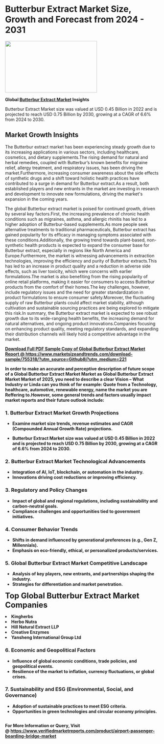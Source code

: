 <H1>Butterbur Extract Market Size, Growth and Forecast from 2024 - 2031</H1><img class="aligncenter size-medium wp-image-584254" src="https://thirdeyenews.in/wp-content/uploads/2024/09/Global-Market-Research-300x168.jpeg" alt="" width="300" height="168" /><p><strong>Global&nbsp;<a href="https://www.marketsizeandtrends.com/download-sample/755318/?utm_source=Github8j?utm_medium=221">Butterbur Extract Market</a> Insights</strong></p><p>Butterbur Extract Market size was valued at USD 0.45 Billion in 2022 and is projected to reach USD 0.75 Billion by 2030, growing at a CAGR of 6.6% from 2024 to 2030.</p><p><h2>Market Growth Insights</h2> <p>The Butterbur extract market has been experiencing steady growth due to its increasing applications in various sectors, including healthcare, cosmetics, and dietary supplements.The rising demand for natural and herbal remedies, coupled with Butterbur’s known benefits for migraine relief, allergy treatment, and respiratory issues, has been driving the market.Furthermore, increasing consumer awareness about the side effects of synthetic drugs and a shift toward holistic health practices have contributed to a surge in demand for Butterbur extract.As a result, both established players and new entrants in the market are investing in research and development to innovate new formulations, driving the market's expansion in the coming years.</p> <p><strong><a href="#"></a></strong></p> <p>The global Butterbur extract market is poised for continued growth, driven by several key factors.First, the increasing prevalence of chronic health conditions such as migraines, asthma, and allergic rhinitis has led to a higher adoption of Butterbur-based supplements.As more people seek alternative treatments to traditional pharmaceuticals, Butterbur extract has gained popularity for its efficacy in managing symptoms associated with these conditions.Additionally, the growing trend towards plant-based, non-synthetic health products is expected to expand the consumer base for Butterbur extract, especially in regions like North America and Europe.Furthermore, the market is witnessing advancements in extraction technologies, improving the efficiency and purity of Butterbur extracts.This has led to an increase in product quality and a reduction in adverse side effects, such as liver toxicity, which were concerns with earlier formulations.The market is also benefiting from the rising popularity of online retail platforms, making it easier for consumers to access Butterbur products from the comfort of their homes.The key challenges, however, include regulatory issues and the need for greater standardization in product formulations to ensure consumer safety.Moreover, the fluctuating supply of raw Butterbur plants could affect market stability, although cultivation and sustainable sourcing practices are being explored to mitigate this risk.In summary, the Butterbur extract market is expected to see robust growth due to its wide-ranging health benefits, the increasing demand for natural alternatives, and ongoing product innovations.Companies focusing on enhancing product quality, meeting regulatory standards, and expanding their distribution channels will likely hold a competitive advantage in the market.</p> <p><strong><a href="#"></p><p><span class=""><strong>Download Full PDF Sample Copy of Global Butterbur Extract Market Report</strong> @ <a href="https://www.marketsizeandtrends.com/download-sample/755318/?utm_source=Github8j?utm_medium=221" target="_blank">https://www.marketsizeandtrends.com/download-sample/755318/?utm_source=Github8j?utm_medium=221</a></span></p><p>In order to make an accurate and perceptive description of future scope of a Global&nbsp;Butterbur Extract Market Market as Global&nbsp;Butterbur Extract Market Market of 2025, you need to describe a clear Vision &ndash; What Industry or Linda can you think of for example: Quote from a Technology, healthcare, automotive, renewable energy, name the market you are Reffering to.However, some general trends and factors usually impact market reports and their future outlook include:</p><h3>1.&nbsp;<strong>Butterbur Extract Market Growth Projections</strong></h3><ul><li>Examine market size trends, revenue estimates and CAGR (Compounded Annual Growth Rate) projections.</li><li><p>Butterbur Extract Market size was valued at USD 0.45 Billion in 2022 and is projected to reach USD 0.75 Billion by 2030, growing at a CAGR of 6.6% from 2024 to 2030.</p></li></ul><h3>2.&nbsp;<strong>Butterbur Extract Market Technological Advancements</strong></h3><ul><li>Integration of AI, IoT, blockchain, or automation in the industry.</li><li>Innovations driving cost reductions or improving efficiency.</li></ul><h3>3.&nbsp;<strong>Regulatory and Policy Changes</strong></h3><ul><li>Impact of global and regional regulations, including sustainability and carbon-neutral goals.</li><li>Compliance challenges and opportunities tied to government initiatives.</li></ul><h3>4.&nbsp;<strong>Consumer Behavior Trends</strong></h3><ul><li>Shifts in demand influenced by generational preferences (e.g., Gen Z, Millennials).</li><li>Emphasis on eco-friendly, ethical, or personalized products/services.</li></ul><h3>5.&nbsp;<strong>Global Butterbur Extract Market Competitive Landscape</strong></h3><ul><li>Analysis of key players, new entrants, and partnerships shaping the industry.</li><li>Strategies for differentiation and market penetration.</li></ul><p data-pm-slice="1 1 []"><span style="color: inherit; font-family: inherit; font-size: 25px;">Top Global Butterbur Extract Market Companies</span></p><div class="" data-test-id=""><p><li>Kingherbs</li><li> Herbo Nutra</li><li> Hill Natural Extract LLP</li><li> Creative Enzymes</li><li> Yansheng International Group Ltd</li></p></div><h3>6.&nbsp;<strong>Economic and Geopolitical Factors</strong></h3><ul><li>Influence of global economic conditions, trade policies, and geopolitical events.</li><li>Resilience of the market to inflation, currency fluctuations, or global crises.</li></ul><h3>7.&nbsp;<strong>Sustainability and ESG (Environmental, Social, and Governance)</strong></h3><ul><li>Adoption of sustainable practices to meet ESG criteria.</li><li>Opportunities in green technologies and circular economy principles.</li></ul><h2><strong style="font-size: 14px;">For More Information or Query, Visit @&nbsp;</strong><a style="background-color: #ffffff; font-size: 14px;" href="https://www.marketsizeandtrends.com/report/butterbur-extract-market/" target="_blank">https://www.verifiedmarketreports.com/product/airport-passenger-boarding-bridge-market</a></h2>